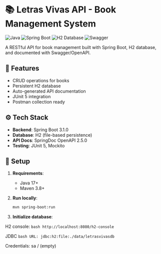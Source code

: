 # 📚 Letras Vivas API - Book Management System

![Java](https://img.shields.io/badge/Java-17%2B-blue)
![Spring Boot](https://img.shields.io/badge/Spring_Boot-3.5.4-green)
![H2 Database](https://img.shields.io/badge/H2-Database-teal)
![Swagger](https://img.shields.io/badge/Swagger-UI-orange)

A RESTful API for book management built with Spring Boot, H2 database, and documented with Swagger/OpenAPI.

## 🚀 Features

- CRUD operations for books
- Persistent H2 database
- Auto-generated API documentation
- JUnit 5 integration
- Postman collection ready

## ⚙️ Tech Stack

- **Backend**: Spring Boot 3.1.0
- **Database**: H2 (file-based persistence)
- **API Docs**: SpringDoc OpenAPI 2.5.0
- **Testing**: JUnit 5, Mockito

## 🔧 Setup

1. **Requirements**:
   - Java 17+
   - Maven 3.8+

2. **Run locally**:
   ```bash
   mvn spring-boot:run

3. **Initialize database**:

H2 console: ```bash http://localhost:8080/h2-console```

JDBC ```bash URL: jdbc:h2:file:./data/letrasvivasdb```

Credentials: sa / (empty)
